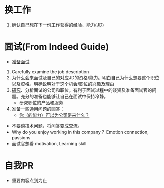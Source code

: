 # 换工作
1. 确认自己想在下一份工作获得的经验、能力(JD)

# 面试(From Indeed Guide)

- [准备面试](https://www.indeed.com/career-advice/interviewing/how-to-prepare-for-an-interview)

1. Carefully examine the job description
2. 为什么会来面试及自己的对应JD的资格/能力。明白自己为什么想要这个职位以及资格。明确说明对于这个机会/职位的兴趣及理由
3. [研究](https://www.indeed.com/career-advice/finding-a-job/the-complete-guide-to-researching-a-company)、分析面试的公司和职位。有利于面试过程中的谈资及准备面试官的问题。充分的准备也能够让自己在面试中保持冷静。
   - 研究职位的产品和服务
4. 准备一些通用问题的回答：
   - [你（的能力）可以为公司带来什么？](https://www.indeed.com/career-advice/interviewing/interview-question-skills-to-bring-the-job)



- 不要谈技术问题，将问答变成交流。
- Why do you enjoy working in this company？
  Emotion connection, passions
- 面试官想看
  motivation, Learning skill



# 自我PR

- 重要内容点到为止
